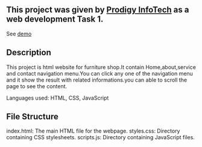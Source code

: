 ## This project was given by [Prodigy InfoTech](https://prodigyinfotech.dev/) as a web development Task 1.

See [demo](http://127.0.0.1:5500/index.html)

## Description
This project is html website for furniture shop.It contain Home,about,service and contact navigation menu.You can click any one of the navigation menu and it show the result with related informations.you can able to scroll the page to see the content.

Languages used: HTML, CSS, JavaScript

## File Structure
index.html: The main HTML file for the webpage.
styles.css: Directory containing CSS stylesheets.
scripts.js: Directory containing JavaScript files.
